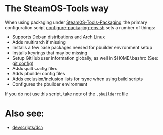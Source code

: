 # The SteamOS-Tools way

When using packaging under [SteamOS-Tools-Packaging](https://github.com/ProfessorKaos64/SteamOS-Tools-Packaging), 
the primary configuration script [configure-packaging-env.sh](https://github.com/ProfessorKaos64/SteamOS-Tools-Packaging/blob/brewmaster/setup-files/configure-packaging-env.sh)
sets a number of things:

* Supports Debian distributions and Arch Linux
* Adds multirarch if missing
* Installs a few base packages needed for pbuilder environment setup
* Installs keyrings that may be missing
* Setup GitHub user information globally, as well in $HOME/.bashrc (See: [git config](http://git-scm.com/docs/git-config))
* Adds quilt config files
* Adds pbuilder config files
* Adds exclusion/inclusion lists for rsync when using build scripts
* Configures the pbuilder environment

If you do not use this script, take note of the `.pbuilderrc` file

# Also see:

* [devscripts/dch](http://manpages.ubuntu.com/manpages/precise/man1/dch.1.html)

